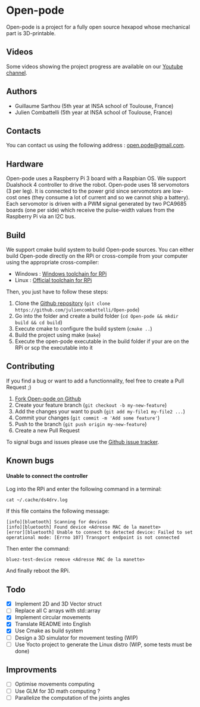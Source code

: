 # Open-pode
Open-pode is a project for a fully open source hexapod whose mechanical part is 3D-printable.

## Videos
Some videos showing the project progress are available on our [Youtube channel](https://www.youtube.com/channel/UCUNnqteGSC3-gRxhA2PmjtQ).

## Authors
* Guillaume Sarthou (5th year at INSA school of Toulouse, France)
* Julien Combattelli (5th year at INSA school of Toulouse, France)

## Contacts
You can contact us using the following address : open.pode@gmail.com.

## Hardware
Open-pode uses a Raspberry Pi 3 board with a Raspbian OS. We support Dualshock 4 controller to drive the robot. Open-pode uses 18 servomotors (3 per leg). It is connected to the power grid since servomotors are low-cost ones (they consume a lot of current and so we cannot ship a battery). Each servomotor is driven with a PWM signal generated by two PCA9685 boards (one per side) which receive the pulse-width values from the Raspberry Pi via an I2C bus.

## Build
We support cmake build system to build Open-pode sources. You can either build Open-pode directly on the RPi or cross-compile from your computer using the appropriate cross-compiler:
* Windows : [Windows toolchain for RPi](http://gnutoolchains.com/raspberry/)
* Linux   : [Official toolchain for RPi](https://github.com/raspberrypi/tools/tree/master/arm-bcm2708/arm-rpi-4.9.3-linux-gnueabihf)

Then, you just have to follow these steps:
1. Clone the [Github repository](https://github.com/juliencombattelli/Open-pode) (`git clone https://github.com/juliencombattelli/Open-pode`)
2. Go into the folder and create a build folder (`cd Open-pode && mkdir build && cd build`)
3. Execute cmake to configure the build system (`cmake ..`)
4. Build the project using make (`make`)
5. Execute the open-pode executable in the build folder if your are on the RPi or scp the executable into it

## Contributing
If you find a bug or want to add a functionnality, feel free to create a Pull Request ;)

1. [Fork Open-pode on Github](https://github.com/juliencombattelli/Open-pode)
2. Create your feature branch (`git checkout -b my-new-feature`)
3. Add the changes your want to push (`git add my-file1 my-file2 ...`)
4. Commit your changes (`git commit -m 'Add some feature'`)
5. Push to the branch (`git push origin my-new-feature`)
6. Create a new Pull Request

To signal bugs and issues please use the [Github issue tracker](https://github.com/juliencombattelli/Open-pode/issues).

## Known bugs
#### Unable to connect the controller
Log into the RPi and enter the following command in a terminal:
```
cat ~/.cache/ds4drv.log
```
If this file contains the following message:
```
[info][bluetooth] Scanning for devices
[info][bluetooth] Found device <Adresse MAC de la manette>
[error][bluetooth] Unable to connect to detected device: Failed to set operational mode: [Errno 107] Transport endpoint is not connected
```
Then enter the command:
```
bluez-test-device remove <Adresse MAC de la manette>
```
And finally reboot the RPi.

## Todo
- [x] Implement 2D and 3D Vector struct
- [ ] Replace all C arrays with std::array
- [x] Implement circular movements
- [x] Translate README into English
- [x] Use Cmake as build system
- [ ] Design a 3D simulator for movement testing (WIP)
- [ ] Use Yocto project to generate the Linux distro (WIP, some tests must be done)

## Improvments
- [ ] Optimise movements computing
- [ ] Use GLM for 3D math computing ?
- [ ] Parallelize the computation of the joints angles
